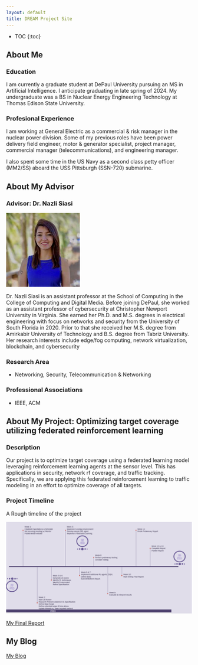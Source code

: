 ```yaml
---
layout: default
title: DREAM Project Site
---
```


* TOC
{:toc}

## About Me

### Education

I am currently a graduate student at DePaul University pursuing an MS in Artificial Intelligence. I anticipate graduating in late spring of 2024. My undergraduate was a BS in Nuclear Energy Engineering Technology at Thomas Edison State University. 

### Profesional Experience 

I am working at General Electric as a commercial & risk manager in the nuclear power division. Some of my previous roles have been power delivery field engineer, motor & generator specialist, project manager, commercial manager (telecommunications), and engineering manager.

I also spent some time in the US Navy as a second class petty officer (MM2/SS) aboard the USS Pittsburgh (SSN-720) submarine. 



## About My Advisor
### **Advisor: Dr. Nazli Siasi**
![advisor headshot](images/NS_headshot.jpg)

Dr. Nazli Siasi is an assistant professor at the School of Computing in the College of Computing and Digital Media. Before joining DePaul, she worked as an assistant professor of cybersecurity at Christopher Newport University in Virginia. She earned her Ph.D. and M.S. degrees in electrical engineering with focus on networks and security from the University of South Florida in 2020. Prior to that she received her M.S. degree from Amirkabir University of Technology and B.S. degree from Tabriz University. Her research interests include edge/fog computing, network virtualization, blockchain, and cybersecurity

### Research Area

  * Networking, Security, Telecommunication & Networking

### Professional Associations

  * IEEE, ACM

## About My Project:  Optimizing target coverage utilizing federated reinforcement learning

### Description
Our project is to optimize target coverage using a federated learning model leveraging reinforcement learning agents at the sensor level. This has applications in security, network rf coverage, and traffic tracking. Specifically, we are applying this federated reinforcement learning to traffic modeling in an effort to optimize coverage of all targets.


### Project Timeline

A Rough timeline of the project

![timeline of the project](images/Timeline3.png)

[My Final Report](files/finalreport.pdf)

## My Blog

[My Blog](blog.html)

